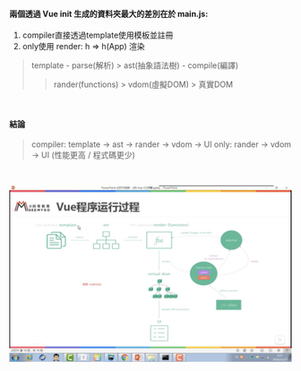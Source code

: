 #### 兩個透過 Vue init 生成的資料夾最大的差別在於 main.js:
1. compiler直接透過template使用模板並註冊
2. only使用 render: h => h(App) 渲染
>  template - parse(解析) > ast(抽象語法樹) - compile(編譯) 
>    > rander(functions) > vdom(虛擬DOM) > 真實DOM
<br/>

#### 結論
> compiler: template -> ast -> rander -> vdom -> UI
> only: rander -> vdom -> UI  (性能更高 / 程式碼更少)
<br/>

![image](readme.png)